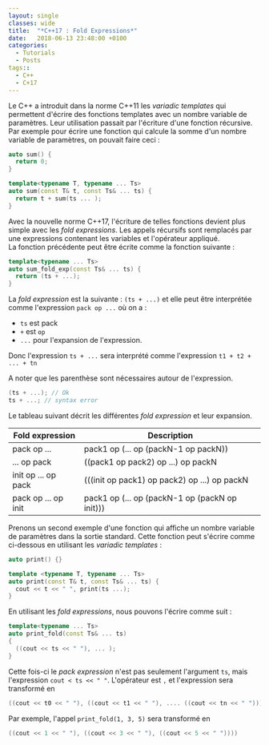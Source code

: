 ```yaml
---
layout: single
classes: wide
title:  "*C++17 : Fold Expressions*"
date:   2018-06-13 23:48:00 +0100
categories:
  - Tutorials
  - Posts
tags::
  - C++
  - C+17
---
```


Le C++ a introduit dans la norme C++11 les *variadic templates* qui permettent
d'écrire des fonctions templates avec un nombre variable de paramètres. Leur
utilisation passait par l'écriture d'une fonction récursive. Par exemple pour
écrire une fonction qui calcule la somme d'un nombre variable de paramètres,
on pouvait faire ceci :

```cpp
auto sum() {
  return 0;
}

template<typename T, typename ... Ts>
auto sum(const T& t, const Ts& ... ts) {
  return t + sum(ts ... );
}
```

Avec la nouvelle norme C++17, l'écriture de telles fonctions devient plus
simple avec les *fold expressions*. Les appels récursifs sont remplacés
par une expressions contenant les variables et l'opérateur appliqué.  
La fonction précédente peut être écrite comme la fonction suivante :

```cpp
template<typename ... Ts>
auto sum_fold_exp(const Ts& ... ts) {
  return (ts + ...);
}
```

La *fold expression* est la suivante : `(ts + ...)` et elle peut être
interprétée comme l'expression `pack op ...` où on a :
- `ts` est pack
- `+` est `op`
- `...` pour l'expansion de l'expression.

Donc l'expression `ts + ...` sera interprété comme l'expression
`t1 + t2 + ... + tn`

A noter que les parenthèse sont nécessaires autour de l'expression.

```cpp
(ts + ...); // Ok
ts + ...; // syntax error
```


Le tableau suivant décrit les différentes *fold expression* et leur expansion.

| Fold expression        | Description                                     |
|------------------------|-------------------------------------------------|
| pack op ...            | pack1 op (... op (packN-1 op packN))            |
| ... op pack            | ((pack1 op pack2) op ...) op packN              |
| init op ... op pack    | (((init op pack1) op pack2) op ...) op packN    |
| pack op ... op init    | pack1 op (... op (packN-1 op (packN op init)))  |

Prenons un second exemple d'une fonction qui affiche un nombre variable de
paramètres dans la sortie standard. Cette fonction peut s'écrire comme
ci-dessous en utilisant les *variadic templates* :

```cpp
auto print() {}

template <typename T, typename ... Ts>
auto print(const T& t, const Ts& ... ts) {
  cout << t << " ", print(ts ...);
}
```

En utilisant les *fold expressions*, nous pouvons l'écrire comme suit :
```cpp
template<typename ... Ts>
auto print_fold(const Ts& ... ts)
{
  ((cout << ts << " "), ... );
}
```

Cette fois-ci le *pack expression* n'est pas seulement l'argument `ts`, mais
l'expression `cout < ts << " "`. L'opérateur est `,` et l'expression sera
transformé en
```cpp
((cout << t0 << " "), ((cout << t1 << " "), .... ((cout << tn << " "))))
```

Par exemple, l'appel `print_fold(1, 3, 5)` sera transformé en
```cpp
((cout << 1 << " "), ((cout << 3 << " "), ((cout << 5 << " "))))
```
